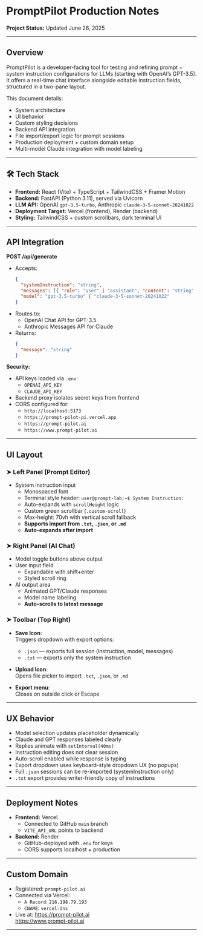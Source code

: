 # PromptPilot Production Notes

**Project Status:** Updated June 26, 2025

---

## Overview

PromptPilot is a developer-facing tool for testing and refining prompt + system instruction configurations for LLMs (starting with OpenAI’s GPT-3.5).  
It offers a real-time chat interface alongside editable instruction fields, structured in a two-pane layout.

This document details:
- System architecture
- UI behavior
- Custom styling decisions
- Backend API integration
- File import/export logic for prompt sessions
- Production deployment + custom domain setup
- Multi-model Claude integration with model labeling

---

## 🛠️ Tech Stack

- **Frontend:** React (Vite) + TypeScript + TailwindCSS + Framer Motion
- **Backend:** FastAPI (Python 3.11), served via Uvicorn
- **LLM API:** OpenAI `gpt-3.5-turbo`, Anthropic `claude-3-5-sonnet-20241022`
- **Deployment Target:** Vercel (frontend), Render (backend)
- **Styling:** TailwindCSS + custom scrollbars, dark terminal UI

---

## API Integration

**POST /api/generate**

- Accepts:
  ```json
  {
    "systemInstruction": "string",
    "messages": [{ "role": "user" | "assistant", "content": "string" }],
    "model": "gpt-3.5-turbo" | "claude-3-5-sonnet-20241022"
  }
  ```
- Routes to:
  - OpenAI Chat API for GPT-3.5
  - Anthropic Messages API for Claude
- Returns:
  ```json
  {
    "message": "string"
  }
  ```

**Security:**
- API keys loaded via `.env`:
  - `OPENAI_API_KEY`
  - `CLAUDE_API_KEY`
- Backend proxy isolates secret keys from frontend
- CORS configured for:
  - `http://localhost:5173`
  - `https://prompt-pilot-pi.vercel.app`
  - `https://prompt-pilot.ai`
  - `https://www.prompt-pilot.ai`

---

## UI Layout

### ➤ Left Panel (Prompt Editor)

- System instruction input
  - Monospaced font
  - Terminal style header: `user@prompt-lab:~$ System Instruction:`
  - Auto-expands with `scrollHeight` logic
  - Custom green scrollbar (`.custom-scroll`)
  - Max-height: 70vh with vertical scroll fallback
  - **Supports import from `.txt`, `.json`, or `.md`**
  - **Auto-expands after import**

### ➤ Right Panel (AI Chat)

- Model toggle buttons above output
- User input field
  - Expandable with shift+enter
  - Styled scroll ring
- AI output area
  - Animated GPT/Claude responses
  - Model name labeling
  - **Auto-scrolls to latest message**

### ➤ Toolbar (Top Right)

- **Save Icon**:  
  Triggers dropdown with export options:
  - `.json` — exports full session (instruction, model, messages)
  - `.txt` — exports only the system instruction

- **Upload Icon**:  
  Opens file picker to import `.txt`, `.json`, or `.md`

- **Export menu**:  
  Closes on outside click or Escape

---

## UX Behavior

- Model selection updates placeholder dynamically
- Claude and GPT responses labeled clearly
- Replies animate with `setInterval(40ms)`
- Instruction editing does not clear session
- Auto-scroll enabled while response is typing
- Export dropdown uses keyboard-style dropdown UX (no popups)
- Full `.json` sessions can be re-imported (systemInstruction only)
- `.txt` export provides writer-friendly copy of instructions

---

## Deployment Notes

- **Frontend:** Vercel  
  - Connected to GitHub `main` branch  
  - `VITE_API_URL` points to backend
- **Backend:** Render  
  - GitHub-deployed with `.env` for keys
  - CORS supports localhost + production

---

## Custom Domain

- Registered: `prompt-pilot.ai`
- Connected via Vercel:
  - `A Record`: `216.198.79.193`
  - `CNAME`: `vercel-dns`
- Live at:
  https://prompt-pilot.ai  
  https://www.prompt-pilot.ai

---